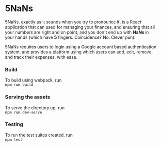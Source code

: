 # 5NaNs
5NaNs, exactly as it sounds when you try to pronounce it, is a React application that can used for managing your finances, and ensuring that all your numbers are right and on point, and you don't end up with **NaNs** in your hands (which have **5** fingers. Coincidence? No. Clever pun).

5NaNs requires users to login using a Google account based authentication system, and provides a platform using which users can add, edit, remove, and track their expenses, with ease.

### Build

To build using webpack, run <br>
```npm run build```

### Serving the assets

To serve the directory up, run <br>
`npm run dev-serve`

### Testing

To run the test suites created, run <br>
`npm test`
